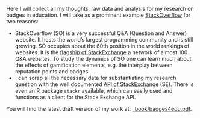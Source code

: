 Here I will collect all my thoughts, raw data and analysis for my research on badges in education. I will take as a prominent example [StackOverflow](https://stackoverflow.com/) for two reasons:

* StackOverflow (SO) is a very successful Q&A (Question and Answer) website. It hosts the world’s largest programming community and is still growing. SO occupies about the 60th position in the world rankings of websites. It is the [flagship of StackExchange](https://stackexchange.com/sites#traffic) a network of almost 100 Q&A websites. To study the dynamics of SO one can learn much about the effects of gamification elements, e.g. the interplay between reputation points and badges.
* I can scrap all the necessary data for substantiating my research question with the well documented [API of StackExchange](http://api.stackexchange.com/) (SE). There is even an R package `stackr` available, which can easily used and functions as a client for the Stack Exchange API.

You will find the latest draft version of my work at: [_book/badges4edu.pdf](https://github.com/petzi53/badges4edu/blob/master/_book/badges4edu.pdf).
